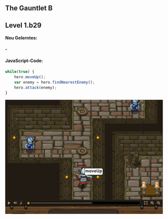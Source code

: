 ## **The Gauntlet B**
## Level 1.b29

#### Neu Gelerntes:
<b>-</b>

[comment]: <> (Was wurde gelernt und wie funktioniert die Technik?)

#### JavaScript-Code:
```js
while(true) {
    hero.moveUp();
    var enemy = hero.findNearestEnemy();
    hero.attack(enemy);
}
```
![image](lvl1_b29.png)